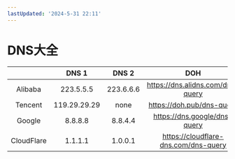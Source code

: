 ```yaml
---
lastUpdated: '2024-5-31 22:11'
---
```


# DNS大全

|            |    DNS 1     |   DNS 2   |                 DOH                  |        DOT         |
|:----------:|:------------:|:---------:|:------------------------------------:|:------------------:|
|  Alibaba   |  223.5.5.5   | 223.6.6.6 |   https://dns.alidns.com/dns-query   |   dns.alidns.com   |
|  Tencent   | 119.29.29.29 |   none    |      https://doh.pub/dns-query       |      dot.pub       |
|   Google   |   8.8.8.8    |  8.8.4.4  |     https://dns.google/dns-query     |     dns.google     |
| CloudFlare |   1.1.1.1    |  1.0.0.1  | https://cloudflare-dns.com/dns-query | cloudflare-dns.com |